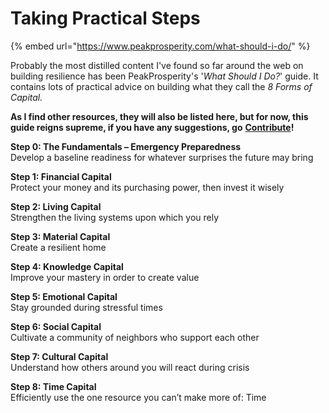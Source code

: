 # Taking Practical Steps

{% embed url="https://www.peakprosperity.com/what-should-i-do/" %}

Probably the most distilled content I've found so far around the web on building resilience has been PeakProsperity's '_What Should I Do?_' guide. It contains lots of practical advice on building what they call the _8 Forms of Capital._ 

**As I find other resources, they will also be listed here, but for now, this guide reigns supreme, if you have any suggestions, go** [**Contribute**](../contribute.md)**!**

 **Step 0: The Fundamentals – Emergency Preparedness**  
Develop a baseline readiness for whatever surprises the future may bring

 **Step 1: Financial Capital**  
Protect your money and its purchasing power, then invest it wisely

 **Step 2: Living Capital**  
Strengthen the living systems upon which you rely

 **Step 3: Material Capital**  
Create a resilient home

 **Step 4: Knowledge Capital**  
Improve your mastery in order to create value

 **Step 5: Emotional Capital**  
Stay grounded during stressful times

 **Step 6: Social Capital**  
Cultivate a community of neighbors who support each other

 **Step 7: Cultural Capital**  
Understand how others around you will react during crisis

 **Step 8: Time Capital**  
Efficiently use the one resource you can’t make more of: Time


